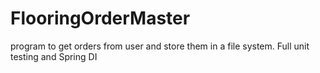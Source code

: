 # FlooringOrderMaster
program to get orders from user and store them in a file system. Full unit testing and Spring DI
